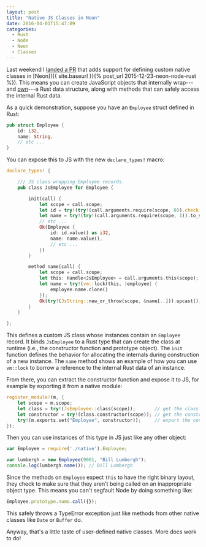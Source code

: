 ```yaml
---
layout: post
title: "Native JS Classes in Neon"
date: 2016-04-01T15:47:09
categories:
  - Rust
  - Node
  - Neon
  - Classes
---
```


Last weekend I [landed a PR](https://github.com/rustbridge/neon/pull/58) that adds support for defining custom native classes in [Neon]({{ site.baseurl }}{% post_url 2015-12-23-neon-node-rust %}). This means you can create JavaScript objects that internally wrap---and [own](https://doc.rust-lang.org/book/ownership.html)---a Rust data structure, along with methods that can safely access the internal Rust data.

As a quick demonstration, suppose you have an `Employee` struct defined in Rust:

```rust
pub struct Employee {
    id: i32,
    name: String,
    // etc ...
}
```

<!--more-->

You can expose this to JS with the new `declare_types!` macro:

```rust
declare_types! {

    /// JS class wrapping Employee records.
    pub class JsEmployee for Employee {

        init(call) {
            let scope = call.scope;
            let id = try!(try!(call.arguments.require(scope, 0)).check::<JsInteger>());
            let name = try!(try!(call.arguments.require(scope, 1)).to_string());
            // etc ...
            Ok(Employee {
                id: id.value() as i32,
                name: name.value(),
                // etc ...
            })
        }

        method name(call) {
            let scope = call.scope;
            let this: Handle<JsEmployee> = call.arguments.this(scope);
            let name = try!(vm::lock(this, |employee| {
                employee.name.clone()
            });
            Ok(try!(JsString::new_or_throw(scope, &name[..])).upcast())
        }
    }

};
```

This defines a custom JS class whose instances contain an `Employee` record. It binds `JsEmployee` to a Rust type that can create the class at runtime (i.e., the constructor function and prototype object). The `init` function defines the behavior for allocating the internals during construction of a new instance. The `name` method shows an example of how you can use `vm::lock` to borrow a reference to the internal Rust data of an instance.

From there, you can extract the constructor function and expose it to JS, for example by exporting it from a native module:

```rust
register_module!(m, {
    let scope = m.scope;
    let class = try!(JsEmployee::class(scope));       // get the class
    let constructor = try!(class.constructor(scope)); // get the constructor
    try!(m.exports.set("Employee", constructor));     // export the constructor
});
```

Then you can use instances of this type in JS just like any other object:

```javascript
var Employee = require('./native').Employee;

var lumbergh = new Employee(9001, "Bill Lumbergh");
console.log(lumbergh.name()); // Bill Lumbergh
```

Since the methods on `Employee` expect `this` to have the right binary layout, they check to make sure that they aren't being called on an inappropriate object type. This means you can't segfault Node by doing something like:

```javascript
Employee.prototype.name.call({});
```

This safely throws a TypeError exception just like methods from other native classes like `Date` or `Buffer` do.

Anyway, that's a little taste of user-defined native classes. More docs work to do!
